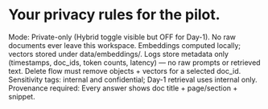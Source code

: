 # Your privacy rules for the pilot.
Mode: Private-only (Hybrid toggle visible but OFF for Day-1).
No raw documents ever leave this workspace.
Embeddings computed locally; vectors stored under data/embeddings/.
Logs store metadata only (timestamps, doc_ids, token counts, latency) — no raw prompts or retrieved text.
Delete flow must remove objects + vectors for a selected doc_id.
Sensitivity tags: internal and confidential; Day-1 retrieval uses internal only.
Provenance required: Every answer shows doc title + page/section + snippet.

